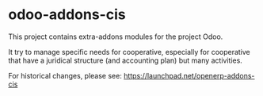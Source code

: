 odoo-addons-cis
==================

This project contains extra-addons modules for the project Odoo.

It try to manage specific needs for cooperative, especially for cooperative that have a juridical structure (and accounting plan) but many activities.

For historical changes, please see:
https://launchpad.net/openerp-addons-cis
